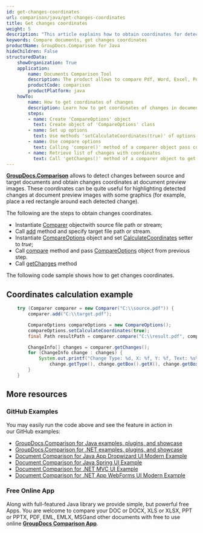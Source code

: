 ```yaml
---
id: get-changes-coordinates
url: comparison/java/get-changes-coordinates
title: Get changes coordinates
weight: 5
description: "This article explains how to obtain coordinates for detected changes at a document pages preview when compare documents with GroupDocs.Comparison for Java"
keywords: Compare documents, get changes coordinates
productName: GroupDocs.Comparison for Java
hideChildren: False
structuredData:
    showOrganization: True
    application:
        name: Documents Comparison Tool
        description: The product allows to compare Pdf, Word, Excel, PowerPoint, AutoCad, Image, Code and much more file formats. Comparison API also supports accepting or rejecting changes, extracting document information and generating comparison report
        productCode: comparison
        productPlatform: java
    howTo:
        name: How to get coordinates of changes
        description: Learn how to get coordinates of changes in document
        steps:
        - name: Create 'CompareOptions' object
          text: Create object of 'CompareOptions' class
        - name: Set up options
          text: Use methods 'setCalculateCoordinates(true)' of options object so that comparer will prepare coordinates
        - name: Use compare options
          text: Calling 'compare()' method of a comparer object pass compare options as a second argument
        - name: Retrieve list of changes with coordinates
          text: Call 'getChanges()' method of a comparer object to get list of changes with its coordinate inside
---
```

**[GroupDocs.Comparison](https://products.groupdocs.com/comparison/java)** allows to detect changes between source and target documents and obtain changes coordinates at document preview images. These coordinates can be quite useful for highlighting detected changes at document preview images with some graphics (for example, place a red rectangle around each detected change).

The following are the steps to obtain changes coordinates.

*   Instantiate [Comparer](https://apireference.groupdocs.com/comparison/java/com.groupdocs.comparison/Comparer) objectwith source file path or stream;    
*   Call [add](https://apireference.groupdocs.com/comparison/java/com.groupdocs.comparison/Comparer#add(java.lang.String)) method and specify target file path or stream.     
*   Instantiate [CompareOptions](https://apireference.groupdocs.com/comparison/java/com.groupdocs.comparison.options/CompareOptions) object and set [CalculateCoordinates](https://apireference.groupdocs.com/comparison/java/com.groupdocs.comparison.options/CompareOptions#setCalculateCoordinates(boolean)) setter to *true*;    
*   Call [compare](https://apireference.groupdocs.com/comparison/java/com.groupdocs.comparison/Comparer#compare(java.lang.String,%20com.groupdocs.comparison.options.CompareOptions)) method and pass [CompareOptions](https://apireference.groupdocs.com/comparison/java/com.groupdocs.comparison.options/CompareOptions) object from previous step.    
*   Call [getChanges](https://apireference.groupdocs.com/comparison/java/com.groupdocs.comparison/Comparer#getChanges()) method 
    

The following code sample shows how to get changes coordinates.

## Coordinates calculation example

```java
    try (Comparer comparer = new Comparer("C:\\source.pdf")) {
        comparer.add("C:\\target.pdf");

        CompareOptions compareOptions = new CompareOptions();
        compareOptions.setCalculateCoordinates(true);
        final Path resultPath = comparer.compare("C:\\result.pdf", compareOptions);

        ChangeInfo[] changes = comparer.getChanges();
        for (ChangeInfo change : changes) {
            System.out.printf("Change Type: %d, X: %f, Y: %f, Text: %s%n",
                change.getType(), change.getBox().getX(), change.getBox().getY(), change.getText());
        }
    }
```

## More resources
### GitHub Examples
You may easily run the code above and see the feature in action in our GitHub examples:

*   [GroupDocs.Comparison for Java examples, plugins, and showcase](https://github.com/groupdocs-comparison/GroupDocs.Comparison-for-Java)
*   [GroupDocs.Comparison for .NET examples, plugins, and showcase](https://github.com/groupdocs-comparison/GroupDocs.Comparison-for-.NET)
*   [Document Comparison for Java App Dropwizard UI Modern Example](https://github.com/groupdocs-comparison/GroupDocs.Comparison-for-Java-Dropwizard)    
*   [Document Comparison for Java Spring UI Example](https://github.com/groupdocs-comparison/GroupDocs.Comparison-for-Java-Spring)    
*   [Document Comparison for .NET MVC UI Example](https://github.com/groupdocs-comparison/GroupDocs.Comparison-for-.NET-MVC)    
*   [Document Comparison for .NET App WebForms UI Modern Example](https://github.com/groupdocs-comparison/GroupDocs.Comparison-for-.NET-WebForms)
    

### Free Online App
Along with full-featured Java library we provide simple, but powerful free Apps.
You are welcome to compare your DOC or DOCX, XLS or XLSX, PPT or PPTX, PDF, EML, EMLX, MSGand other documents with free to use online **[GroupDocs Comparison App](https://products.groupdocs.app/comparison)**.

